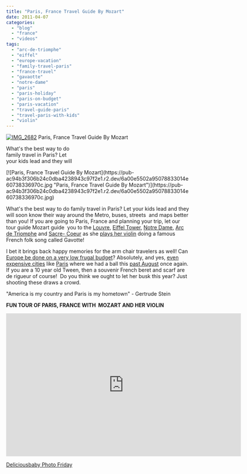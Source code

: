 ```yaml
---
title: "Paris, France Travel Guide By Mozart"
date: 2011-04-07
categories: 
  - "blog"
  - "france"
  - "videos"
tags: 
  - "arc-de-triomphe"
  - "eiffel"
  - "europe-vacation"
  - "family-travel-paris"
  - "france-travel"
  - "gavaotte"
  - "notre-dame"
  - "paris"
  - "paris-holiday"
  - "paris-on-budget"
  - "paris-vacation"
  - "travel-guide-paris"
  - "travel-paris-with-kids"
  - "violin"
---
```


 [![IMG_2682](https://pub-ac94b3f306b24c0dba4238943c97f2e1.r2.dev/6a00e5502a950788330147e3cea44d970b.jpg "IMG_2682")](https://pub-ac94b3f306b24c0dba4238943c97f2e1.r2.dev/6a00e5502a950788330147e3cea44d970b.jpg) Paris, France Travel Guide By Mozart

What's the best way to do  
family travel in Paris? Let  
your kids lead and they will

<!--more--> [![Paris, France Travel Guide By Mozart](https://pub-ac94b3f306b24c0dba4238943c97f2e1.r2.dev/6a00e5502a95078833014e60738336970c.jpg "Paris, France Travel Guide By Mozart")](https://pub-ac94b3f306b24c0dba4238943c97f2e1.r2.dev/6a00e5502a95078833014e60738336970c.jpg)  
  
What's the best way to do family travel in Paris? Let your kids lead and they will soon know their way around the Metro, buses, streets  and maps better than you! If you are going to Paris, France and planning your trip, let our tour guide Mozart guide  you to the [Louvre](http://soultravelers3new.local/2006/09/3-museums-in-a.html "Louvre with kids"), [Eiffel Tower](http://soultravelers3new.local/2010/10/celebrating-in-paris-eiffel-tower-family-travel-adventures-abroad-birthdays-weddings-and-anniversari.html "Eiffel Tower "), [Notre Dame](http://soultravelers3new.local/2006/09/notre-dame-left.html "notre dame"), [Arc de Triomphe](http://soultravelers3new.local/2006/09/sun-arc-de-triu.html "Arc de Triomphe") and [Sacre- Coeur](http://soultravelers3new.local/2006/10/sacre-coeur-mon.html "Sacre Coeur") as she [plays her violin](http://www.youtube.com/watch?v=wn9rDTZj-m4 "Plays her violin around the world") doing a famous French folk song called Gavotte!  
  
I bet it brings back happy memories for the arm chair travelers as well! Can [Europe be done on a very low frugal budget](http://soultravelers3new.local/2010/05/camping-europe-in-a-motorhome-rv-5-best-sites-roadtrip-europe-family-travel-budget-best-price.html "Europe on very low frugal budget")? Absolutely, and yes, [even expensive cities](http://soultravelers3new.local/2008/09/how-to-eat-heal.html "food budget ideas for expensive cities Europe") like [Paris](http://soultravelers3new.local/2006/09/paris-bois-de-b.html "Paris on a budget") where we had a ball this [past August](http://soultravelers3new.local/2010/10/free-wifi-travel-office-paris-digital-nomad-technomad-minimalist-workshift-mobile-work-on-the-road.html "Best free wifi in Paris") once again. If you are a 10 year old Tween, then a souvenir French beret and scarf are de rigueur of course!  Do you think we ought to let her busk this year? Just shooting these draws a crowd.

"America is my country and Paris is my hometown" - Gertrude Stein  
  
**FUN TOUR OF PARIS, FRANCE WITH  MOZART AND HER VIOLIN**

<iframe frameborder="0" height="390" src="http://www.youtube.com/embed/UyqgnJcN5iY?rel=0" title="YouTube video player" width="640"></iframe>

[Deliciousbaby Photo Friday](http://www.deliciousbaby.com/ "delicious baby photo friday")

